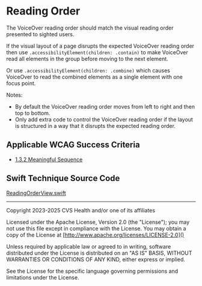 # Reading Order

The VoiceOver reading order should match the visual reading order presented to sighted users. 

If the visual layout of a page disrupts the expected VoiceOver reading order then use `.accessibilityElement(children: .contain)` to make VoiceOver read all elements in the group before moving to the next element.

Or use `.accessibilityElement(children: .combine)` which causes VoiceOver to read the combined elements as a single element with one focus point.

Notes:

- By default the VoiceOver reading order moves from left to right and then top to bottom.
- Only add extra code to control the VoiceOver reading order if the layout is structured in a way that it disrupts the expected reading order.

## Applicable WCAG Success Criteria
- [1.3.2 Meaningful Sequence](https://www.w3.org/WAI/WCAG22/Understanding/meaningful-sequence)

## Swift Technique Source Code
[ReadingOrderView.swift](../iOSswiftUIa11yTechniques/ReadingOrderView.swift)

----

Copyright 2023-2025 CVS Health and/or one of its affiliates

Licensed under the Apache License, Version 2.0 (the "License");
you may not use this file except in compliance with the License.
You may obtain a copy of the License at
[http://www.apache.org/licenses/LICENSE-2.0]()

Unless required by applicable law or agreed to in writing, software
distributed under the License is distributed on an "AS IS" BASIS,
WITHOUT WARRANTIES OR CONDITIONS OF ANY KIND, either express or implied.

See the License for the specific language governing permissions and
limitations under the License.
